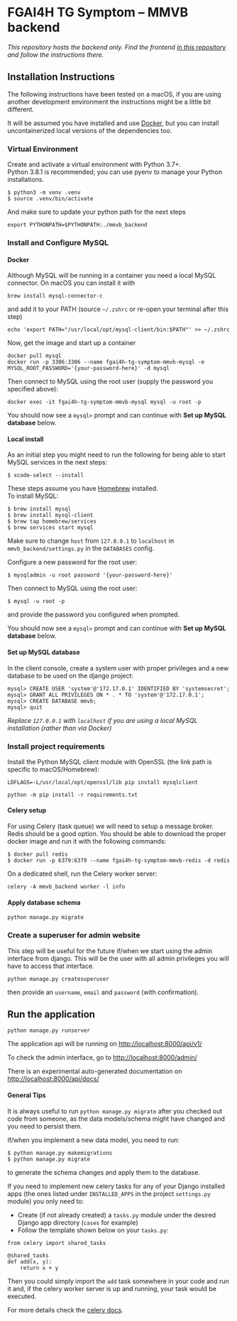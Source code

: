 # FGAI4H TG Symptom – MMVB backend

*This repository hosts the backend only. Find the frontend* 
*[in this repository](https://github.com/FG-AI4H-TG-Symptom/fgai4h-tg-symptom-benchmarking-frontend)* 
*and follow the instructions there.*

## Installation Instructions

The following instructions have been tested on a macOS, if you are using another development environment the instructions
might be a little bit different.

It will be assumed you have installed and use [Docker](https://www.docker.com/get-started), but you can install
uncontainerized local versions of the dependencies too.

### Virtual Environment

Create and activate a virtual environment with Python 3.7+.  
Python 3.8.1 is recommended; you can use pyenv to manage your Python installations.
```
$ python3 -m venv .venv
$ source .venv/bin/activate
```

And make sure to update your python path for the next steps
```
export PYTHONPATH=$PYTHONPATH:./mmvb_backend
```

### Install and Configure MySQL

#### Docker

Although MySQL will be running in a container you need a local MySQL connector. On macOS you can install it with
```
brew install mysql-connector-c
```
and add it to your PATH (source `~/.zshrc` or re-open your terminal after this step)
```
echo 'export PATH="/usr/local/opt/mysql-client/bin:$PATH"' >> ~/.zshrc
```

Now, get the image and start up a container
```
docker pull mysql
docker run -p 3306:3306 --name fgai4h-tg-symptom-mmvb-mysql -e MYSQL_ROOT_PASSWORD='{your-password-here}' -d mysql 
```

Then connect to MySQL using the root user (supply the password you specified above):
```
docker exec -it fgai4h-tg-symptom-mmvb-mysql mysql -u root -p
```

You should now see a `mysql>` prompt and can continue with **Set up MySQL database** below.

#### Local install
As an initial step you might need to run the following for being able to start MySQL services in the next steps:
```
$ xcode-select --install
```

These steps assume you have [Homebrew](https://brew.sh/) installed.  
To install MySQL:
```
$ brew install mysql
$ brew install mysql-client
$ brew tap homebrew/services
$ brew services start mysql
```

Make sure to change `host` from `127.0.0.1` to `localhost` in `mmvb_backend/settings.py` in the `DATABASES` config.

Configure a new password for the root user:
```
$ mysqladmin -u root password '{your-password-here}'
```

Then connect to MySQL using the root user:
```
$ mysql -u root -p
```
and provide the password you configured when prompted.

You should now see a `mysql>` prompt and can continue with **Set up MySQL database** below.

#### Set up MySQL database

In the client console, create a system user with proper privileges and a new database to be used on the django project:
```
mysql> CREATE USER 'system'@'172.17.0.1' IDENTIFIED BY 'systemsecret';
mysql> GRANT ALL PRIVILEGES ON * . * TO 'system'@'172.17.0.1';
mysql> CREATE DATABASE mmvb;
mysql> quit
```
*Replace `127.0.0.1` with `localhost` if you are using a local MySQL installation (rather than via Docker)*


### Install project requirements

Install the Python MySQL client module with OpenSSL (the link path is specific to macOS/Homebrew):
```
LDFLAGS=-L/usr/local/opt/openssl/lib pip install mysqlclient
```

```
python -m pip install -r requirements.txt
```

#### Celery setup
For using Celery (task queue) we will need to setup a message broker. Redis should be a good option.
You should be able to download the proper docker image and run it with the following commands:

```
$ docker pull redis
$ docker run -p 6379:6379 --name fgai4h-tg-symptom-mmvb-redis -d redis
```

On a dedicated shell, run the Celery worker server:

```
celery -A mmvb_backend worker -l info
```

#### Apply database schema

```
python manage.py migrate
```

### Create a superuser for admin website

This step will be useful for the future if/when we start using the admin interface from django. This will be the user with all admin privileges you will have to access that interface.
```
python manage.py createsuperuser
```
then provide an `username`, `email` and `password` (with confirmation).


## Run the application

```
python manage.py runserver
```

The application api will be running on [http://localhost:8000/api/v1/](http://localhost:8000/api/v1/)

To check the admin interface, go to [http://localhost:8000/admin/](http://localhost:8000/admin/)

There is an experimental auto-generated documentation on [http://localhost:8000/api/docs/](http://localhost:8000/admin/)


#### General Tips ####

It is always useful to run `python manage.py migrate` after you checked out code from someone, as the data models/schema might
have changed and you need to persist them.

If/when you implement a new data model, you need to run:
```
$ python manage.py makemigrations
$ python manage.py migrate
```

to generate the schema changes and apply them to the database.


If you need to implement new celery tasks for any of your Django installed apps (the ones listed under `INSTALLED_APPS` in the project `settings.py` module) you only need to:

  - Create (if not already created) a `tasks.py` module under the desired Django app directory (`cases` for example)
  - Follow the template shown below on your `tasks.py`:
  ```
  from celery import shared_tasks

  @shared_tasks
  def add(x, y):
      return x + y
  ```

Then you could simply import the `add` task somewhere in your code and run it and, if the celery worker server is up and running, your task would be executed.

For more details check the [celery docs](https://docs.celeryproject.org/en/stable/django/first-steps-with-django.html).